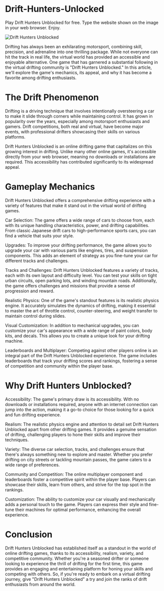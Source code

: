# Drift-Hunters-Unlocked
Play Drift Hunters Unblocked for free. Type the website shown on the image in your web browser. Enjoy.

![Drift Hunters Unblocked](https://i.postimg.cc/c4PKkThR/drift-hunters-unblocked.png)

Drifting has always been an exhilarating motorsport, combining skill, precision, and adrenaline into one thrilling package. While not everyone can hit the track in real life, the virtual world has provided an accessible and enjoyable alternative. One game that has garnered a substantial following in the virtual drifting community is "Drift Hunters Unblocked." In this article, we'll explore the game's mechanics, its appeal, and why it has become a favorite among drifting enthusiasts.

# The Drift Phenomenon

Drifting is a driving technique that involves intentionally oversteering a car to make it slide through corners while maintaining control. It has grown in popularity over the years, especially among motorsport enthusiasts and gamers. Drift competitions, both real and virtual, have become major events, with professional drifters showcasing their skills on various platforms.

Drift Hunters Unblocked is an online drifting game that capitalizes on this growing interest in drifting. Unlike many other online games, it's accessible directly from your web browser, meaning no downloads or installations are required. This accessibility has contributed significantly to its widespread appeal.

# Gameplay Mechanics

Drift Hunters Unblocked offers a comprehensive drifting experience with a variety of features that make it stand out in the virtual world of drifting games.

Car Selection: The game offers a wide range of cars to choose from, each with its unique handling characteristics, power, and drifting capabilities. From classic Japanese drift cars to high-performance sports cars, you can find a vehicle that suits your style.

Upgrades: To improve your drifting performance, the game allows you to upgrade your car with various parts like engines, tires, and suspension components. This adds an element of strategy as you fine-tune your car for different tracks and challenges.

Tracks and Challenges: Drift Hunters Unblocked features a variety of tracks, each with its own layout and difficulty level. You can test your skills on tight urban circuits, open parking lots, and winding mountain roads. Additionally, the game offers challenges and missions that provide a sense of progression and reward.

Realistic Physics: One of the game's standout features is its realistic physics engine. It accurately simulates the dynamics of drifting, making it essential to master the art of throttle control, counter-steering, and weight transfer to maintain control during slides.

Visual Customization: In addition to mechanical upgrades, you can customize your car's appearance with a wide range of paint colors, body kits, and decals. This allows you to create a unique look for your drifting machine.

Leaderboards and Multiplayer: Competing against other players online is an integral part of the Drift Hunters Unblocked experience. The game includes leaderboards that track your drifting scores and rankings, fostering a sense of competition and community within the player base.

# Why Drift Hunters Unblocked?

Accessibility: The game's primary draw is its accessibility. With no downloads or installations required, anyone with an internet connection can jump into the action, making it a go-to choice for those looking for a quick and fun drifting experience.

Realism: The realistic physics engine and attention to detail set Drift Hunters Unblocked apart from other drifting games. It provides a genuine sensation of drifting, challenging players to hone their skills and improve their techniques.

Variety: The diverse car selection, tracks, and challenges ensure that there's always something new to explore and master. Whether you prefer drifting on city streets or tackling mountain passes, the game caters to a wide range of preferences.

Community and Competition: The online multiplayer component and leaderboards foster a competitive spirit within the player base. Players can showcase their skills, learn from others, and strive for the top spot in the rankings.

Customization: The ability to customize your car visually and mechanically adds a personal touch to the game. Players can express their style and fine-tune their machines for optimal performance, enhancing the overall experience.

# Conclusion

Drift Hunters Unblocked has established itself as a standout in the world of online drifting games, thanks to its accessibility, realism, variety, and competitive community. Whether you're a seasoned drifter or someone looking to experience the thrill of drifting for the first time, this game provides an engaging and entertaining platform for honing your skills and competing with others. So, if you're ready to embark on a virtual drifting journey, give "Drift Hunters Unblocked" a try and join the ranks of drift enthusiasts from around the world.
